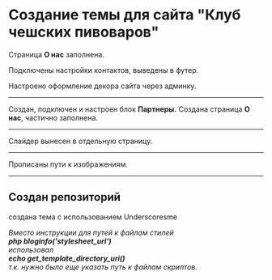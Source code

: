 # Создание темы для сайта "Клуб чешских пивоваров"
<p>Страница <b>О нас</b> заполнена.</p>
<p>Подключены настройки контактов, выведены в футер.</p>
<p>Настроено оформление декора сайта через админку.</p>
<hr>
<p>Создан, подключен и настроен блок <b>Партнеры.</b>
Создана страница <b>О нас</b>, частично заполнена.</p>
<hr>
<p>Слайдер вынесен в отдельную страницу.</p>
<hr>
<p>Прописаны пути к изображениям.</p>
<hr>
<h2>Создан репозиторий</h2>
<p>создана тема с использованием Underscoresme</p>
<i>Вместо инструкции для путей к файлам стилей <br/><b>php bloginfo('stylesheet_url')</b><br/>использовал<br/><b>echo get_template_directory_uri()</b><br>т.к. нужно было еще указать путь к файлам скриптов.</i>
